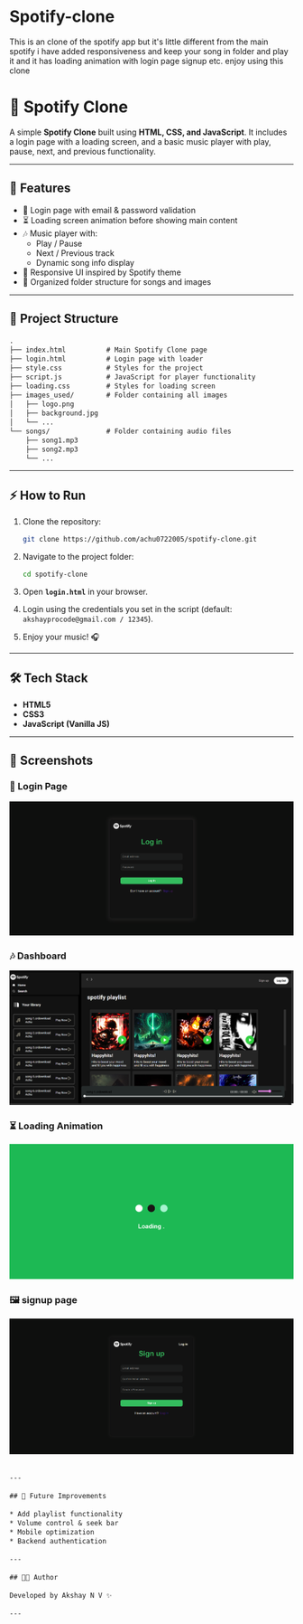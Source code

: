 # Spotify-clone
This is an clone of the spotify app but it's little different from the main spotify i have added responsiveness and keep your song in folder and play it and it has loading animation with login page signup etc.  enjoy using this clone
# 🎵 Spotify Clone

A simple **Spotify Clone** built using **HTML, CSS, and JavaScript**.
It includes a login page with a loading screen, and a basic music player with play, pause, next, and previous functionality.

---

## 🚀 Features

* 🔑 Login page with email & password validation
* ⏳ Loading screen animation before showing main content
* 🎶 Music player with:
  * Play / Pause
  * Next / Previous track
  * Dynamic song info display
* 🎨 Responsive UI inspired by Spotify theme
* 📂 Organized folder structure for songs and images

---

## 📂 Project Structure

```
.
├── index.html          # Main Spotify Clone page
├── login.html          # Login page with loader
├── style.css           # Styles for the project
├── script.js           # JavaScript for player functionality
├── loading.css         # Styles for loading screen
├── images_used/        # Folder containing all images
│   ├── logo.png
│   ├── background.jpg
│   └── ...
└── songs/              # Folder containing audio files
    ├── song1.mp3
    ├── song2.mp3
    └── ...
```

---

## ⚡ How to Run

1. Clone the repository:

   ```bash
   git clone https://github.com/achu0722005/spotify-clone.git
   ```

2. Navigate to the project folder:

   ```bash
   cd spotify-clone
   ```

3. Open **`login.html`** in your browser.

4. Login using the credentials you set in the script (default: `akshayprocode@gmail.com / 12345`).

5. Enjoy your music! 🎧

---

## 🛠️ Tech Stack

* **HTML5**
* **CSS3**
* **JavaScript (Vanilla JS)**

---

## 📸 Screenshots

### 🔑 Login Page  
![Login Page](spotify_clone/images_used/Spotify_login.png)  

### 🎶 Dashboard  
![Spotify Dashboard](spotify_clone/images_used/Spotify_dashboard.png)  

### ⏳ Loading Animation  
![Loading Animation](spotify_clone/images_used/Spotify_loading.png)  

### 🖼️ signup page  
![Signup page](spotify_clone/images_used/Spotify_signin.png)  
 
```

---

## 📌 Future Improvements

* Add playlist functionality
* Volume control & seek bar
* Mobile optimization
* Backend authentication

---

## 👨‍💻 Author

Developed by Akshay N V ✨

---

